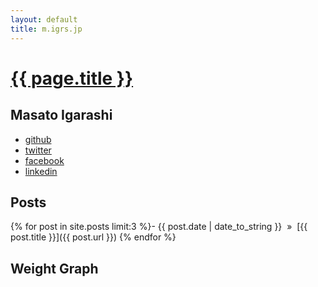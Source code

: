 ```yaml
---
layout: default
title: m.igrs.jp
---
```

[{{ page.title }}](http://m.igrs.jp/)
=====================================

## Masato Igarashi ##

- [github](http://github.com/migrs)
- [twitter](http://twitter.com/migrs)
- [facebook](http://facebook.com/migrs)
- [linkedin](http://www.linkedin.com/in/migrs)

## Posts ##
{% for post in site.posts limit:3 %}- {{ post.date | date_to_string }} &nbsp;&raquo;&nbsp; [{{ post.title }}]({{ post.url }})
{% endfor %}

## Weight Graph ##
<script src="https://spreadsheets.google.com/gpub?url=http%3A%2F%2Ftbaoebshgeq225lhq2bam0m0a5mf6u0b-ss-opensocial.googleusercontent.com%2Fgadgets%2Fifr%3Fup_title%26up_scale%3Dmaximize%26up_values_suffix%26up_annotations_width%3D25%26up_display_zoom_buttons%3D1%26up_display_exact_values%3D1%26up_display_annotations_filter%3D1%26up_display_legend_inNewline%3D1%26up__table_query_url%3Dhttps%253A%252F%252Fspreadsheets.google.com%252Ftq%253Frange%253DA%25253AB%2526key%253D0ApdONG9FX61OdEhOaU5kOGZidXh1UzNWOXkxUE9DaVE%2526gid%253D0%2526pub%253D1%26url%3Dhttp%253A%252F%252Fwww.google.com%252Fig%252Fmodules%252Ftime-series-line.xml%26spreadsheets%3Dspreadsheets&height=360&width=360"></script>
